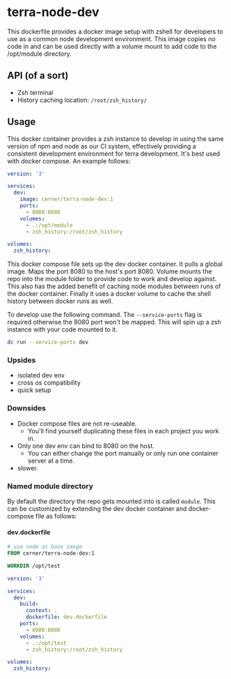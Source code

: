 # terra-node-dev

This dockerfile provides a docker image setup with zshell for developers to use as a common node development environment. This image copies no code in and can be used directly with a volume mount to add code to the /opt/module directory.

## API (of a sort)

* Zsh terminal
* History caching location: `/root/zsh_history/`

## Usage

This docker container provides a zsh instance to develop in using the same version of npm and node as our CI system, effectively providing a consistent development environment for terra development. It's best used with docker compose. An example follows:

```yml
version: '3'

services:
  dev:
    image: cerner/terra-node-dev:1
    ports:
      - 8080:8080
    volumes:
      - .:/opt/module
      - zsh_history:/root/zsh_history

volumes:
  zsh_history:

```

This docker compose file sets up the dev docker container. It pulls a global image. Maps the port 8080 to the host's port 8080. Volume mounts the repo into the module folder to provide code to work and develop against. This also has the added benefit of caching node modules between runs of the docker container. Finally it uses a docker volume to cache the shell history between docker runs as well.

To develop use the following command. The `--service-ports` flag is required otherwise the 8080 port won't be mapped. This will spin up a zsh instance with your code mounted to it.

```bash
dc run --service-ports dev
```

### Upsides

* isolated dev env
* cross os compatibility
* quick setup

### Downsides

* Docker compose files are not re-useable.
  * You'll find yourself duplicating these files in each project you work in.
* Only one dev env can bind to 8080 on the host.
  * You can either change the port manually or only run one container server at a time.
* slower.

### Named module directory

By default the directory the repo gets mounted into is called `module`. This can be customized by extending the dev docker container and docker-compose file as follows:

#### dev.dockerfile

```dockerfile
# use node as base image
FROM cerner/terra-node-dev:1

WORKDIR /opt/test
```

```yml
version: '3'

services:
  dev:
    build:
      context: .
      dockerfile: dev.dockerfile
    ports:
      - 8080:8080
    volumes:
      - .:/opt/test
      - zsh_history:/root/zsh_history

volumes:
  zsh_history:

```
